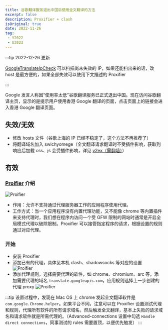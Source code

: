 ```yaml
---
title: 谷歌翻译服务退出中国后使用全文翻译的方法
excerpt: false
description: Proxifier + clash
isOriginal: true
date: 2022-11-26
tag:
 - Y2022
 - U2023
---
```


:::tip 2022-12-26 更新

[GoogleTranslateIpCheck](https://github.com/Ponderfly/GoogleTranslateIpCheck) 可以扫描尚未失效的 IP，如果还能扫出来的话，改 host 是最方便的，如果全部失效可以使用下文描述的 Proxifier

:::

Google 发言人称因“使用率太低”谷歌翻译服务已正式退出中国。现在访问谷歌翻译主页，显示的是提示用户使用香港 Google 翻译的页面，点击页面上的链接会进入香港 Google 翻译页面。

## 失效/无效

- 修改 hosts 文件（谷歌上海的 IP 已经不稳定了，这个方法不再推荐了）
- 将翻译域名加入 swichyomege（全文翻译请求翻译时不受插件影响，获取到响应后加载 css、js 会受插件影响，详见 [v2ex（需翻墙）](https://www.v2ex.com/t/889119)）

## 有效

### [Proifier](https://www.proxifier.com/) 介绍

![Proifier](https://cdn.alomerry.com/blog/img/in-post/2022-11-26/proxifier.png)

- 作用：允许不支持通过代理服务器工作的应用程序使用代理。
- 工作方式：当一个应用程序没有内置代理功能，又不能像 chrome 等内置插件来支持代理时，我们想在程序内访问一个受 GFW 限制的网站时通常是开启全局模式代理以破除限制。Proxifier 可以接管指定程序的请求，根据设置的规则通过对应代理。

### 开始

- 安装 Proxifier
- 添加已有的代理，具体见本机 clash、shadowsocks 等对应的设置
  ![Proifier](https://cdn.alomerry.com/blog/img/in-post/2022-11-26/proxifier_proxies.png)
- 添加代理规则，选择需要代理的软件，如 chrome、chromium、arc 等，添加需要代理的域名 `translate.googleapis.com`，应用规则选择上一步创建的代理 proxy
  ![Proifier](https://cdn.alomerry.com/blog/img/in-post/2022-11-26/proxifier_rules.png)

:::tip
设置过程中，发现在 Mac OS 上 chrome 发起全文翻译软件是 `com.google.Chrome.helper`。如果平台不同，注意可以在 Proxifier 设置测试代理和规则，代理所有软件的所有请求域名，然后触发全文翻译，基本上失败的请求域名和请求软件就是所需代理的。（Advanced-connections 设置中勾选 `Handle direct connections`，同事测试的 rules 需要置顶，以便优先触发）
:::
